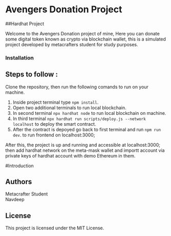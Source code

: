 # Avengers Donation Project
##Hardhat Project

Welcome to the Avengers Donation project of mine, Here you can donate some digital token known as crypto via blockchain wallet, this is a simulated project developed by metacrafters student for study purposes.

### Installation

## Steps to follow : 
Clone the repository, then run the following comands to run on your machine.
 
 1. Inside project terminal type ```npm install```.
 2. Open two additional terminals to run local blockchain.
 3. In second terminal ```npx hardhat node``` to run local blockchain on machine.
 4. In third terminal ```npx hardhat run scripts/deploy.js --network localhost``` to deploy the smart contract.
 5. After the contract is depoyed go back to first terminal and run ```npm run dev```. to run frontend on localhost:3000;

After this, the project is up and running and accessible at localhost:3000; then add hardhat network on the meta-mask wallet and importt account via private keys of hardhat account with demo Ethereum in them.

#Introduction

## Authors
Metacrafter Student   
Navdeep
## License
This project is licensed under the MIT License.
